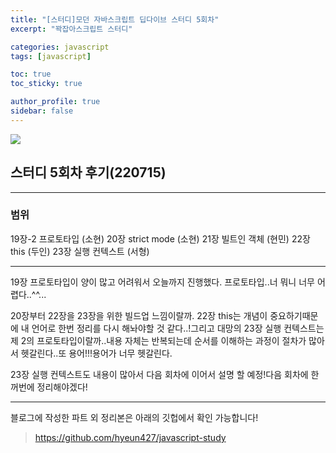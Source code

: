 ```yaml
---
title: "[스터디]모던 자바스크립트 딥다이브 스터디 5회차"
excerpt: "꽉잡아스크립트 스터디"

categories: javascript
tags: [javascript]

toc: true
toc_sticky: true

author_profile: true
sidebar: false
---
```


![](https://velog.velcdn.com/images/hyeun427/post/c94e10bf-9644-4373-916c-0d7608d9b62b/image.jpg)

## 스터디 5회차 후기(220715)

---

### 범위

19장-2 프로토타입 (소현)
20장 strict mode (소현)
21장 빌트인 객체 (현민)
22장 this (두인)
23장 실행 컨텍스트 (서형)

---

19장 프로토타입이 양이 많고 어려워서 오늘까지 진행했다. 프로토타입..너 뭐니 너무 어렵다..^^...

20장부터 22장을 23장을 위한 빌드업 느낌이랄까. 22장 this는 개념이 중요하기때문에 내 언어로 한번 정리를 다시 해놔야할 것 같다..!그리고 대망의 23장 실행 컨텍스트는 제 2의 프로토타입이랄까..내용 자체는 반복되는데 순서를 이해하는 과정이 절차가 많아서 헷갈린다..또 용어!!!용어가 너무 헷갈린다.

23장 실행 컨텍스트도 내용이 많아서 다음 회차에 이어서 설명 할 예정!다음 회차에 한꺼번에 정리해야겠다!

---

블로그에 작성한 파트 외 정리본은 아래의 깃헙에서 확인 가능합니다!

> https://github.com/hyeun427/javascript-study
